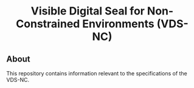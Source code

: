 <h1 align="center">
    Visible Digital Seal for Non-Constrained Environments (VDS-NC)
</h1>


## About
This repository contains information relevant to the specifications of the VDS-NC.

